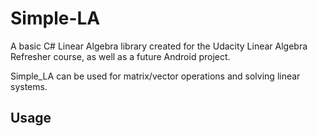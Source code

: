 # Simple-LA
A basic C# Linear Algebra library created for the Udacity Linear Algebra Refresher course, as well as a future Android project.

Simple_LA can be used for matrix/vector operations and solving linear systems.

Usage
-----

